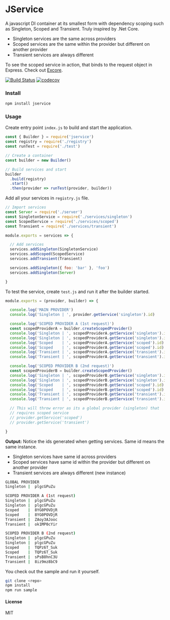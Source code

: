 # JService

A javascript DI container at its smallest form with dependency scoping such as Singleton, Scoped and Transient. Truly inspired by .Net Core.

- Singleton services are the same across providers
- Scoped services are the same within the provider but different on another provider
- Transient services are always different

To see the scoped service in action, that binds to the request object in Express. Check out [Excore](https://github.com/rhaldkhein/excore).

[![Build Status](https://travis-ci.org/rhaldkhein/jservice.svg?branch=master)](https://travis-ci.org/rhaldkhein/jservice) [![codecov](https://codecov.io/gh/rhaldkhein/jservice/branch/master/graph/badge.svg)](https://codecov.io/gh/rhaldkhein/jservice)

### Install

```sh
npm install jservice
```

### Usage

Create entry point `index.js` to build and start the application.

```javascript
const { Builder } = require('jservice')
const registry = require('./registry')
const runTest = require('./test')

// Create a container
const builder = new Builder()

// Build services and start
builder
  .build(registry)
  .start()
  .then(provider => runTest(provider, builder))

```

Add all your services in `registry.js` file.

```javascript
// Import services
const Server = require('./server')
const SingletonService = require('./services/singleton')
const ScopedService = require('./services/scoped')
const Transient = require('./services/transient')

module.exports = services => {

  // Add services
  services.addSingleton(SingletonService)
  services.addScoped(ScopedService)
  services.addTransient(Transient)

  services.addSingleton({ foo: 'bar' }, 'foo')
  services.addSingleton(Server)

}

```

To test the service, create `test.js` and run it after the builder started.

```javascript
module.exports = (provider, builder) => {

  console.log('MAIN PROVIDER')
  console.log('Singleton | ', provider.getService('singleton').id)

  console.log('SCOPED PROVIDER A (1st request)')
  const scopedProviderA = builder.createScopedProvider()
  console.log('Singleton | ', scopedProviderA.getService('singleton').id)
  console.log('Singleton | ', scopedProviderA.getService('singleton').id)
  console.log('Scoped    | ', scopedProviderA.getService('scoped').id)
  console.log('Scoped    | ', scopedProviderA.getService('scoped').id)
  console.log('Transient | ', scopedProviderA.getService('transient').id)
  console.log('Transient | ', scopedProviderA.getService('transient').id)

  console.log('SCOPED PROVIDER B (2nd request)')
  const scopedProviderB = builder.createScopedProvider()
  console.log('Singleton | ', scopedProviderB.getService('singleton').id)
  console.log('Singleton | ', scopedProviderB.getService('singleton').id)
  console.log('Scoped    | ', scopedProviderB.getService('scoped').id)
  console.log('Scoped    | ', scopedProviderB.getService('scoped').id)
  console.log('Transient | ', scopedProviderB.getService('transient').id)
  console.log('Transient | ', scopedProviderB.getService('transient').id)

  // This will throw error as its a global provider (singleton) that 
  // requires scoped service
  // provider.getService('scoped')
  // provider.getService('transient')

}
```

**Output:** Notice the ids generated when getting services. Same id means the same instance.
- Singleton services have same id across providers
- Scoped services have same id within the provider but different on another provider
- Transient services are always different (new instance)

```sh
GLOBAL PROVIDER
Singleton |  plgcGPuZu

SCOPED PROVIDER A (1st request)
Singleton |  plgcGPuZu
Singleton |  plgcGPuZu
Scoped    |  8YG0POVDjR
Scoped    |  8YG0POVDjR
Transient |  ZAoy3AJooc
Transient |  ok1MP0cYir

SCOPED PROVIDER B (2nd request)
Singleton |  plgcGPuZu
Singleton |  plgcGPuZu
Scoped    |  TQPz6T_Suk
Scoped    |  TQPz6T_Suk
Transient |  sPsB8hnC3U
Transient |  8iz9mz8bC9
```

You check out the sample and run it yourself.

```sh
git clone <repo>
npm install
npm run sample
```

#### License

MIT